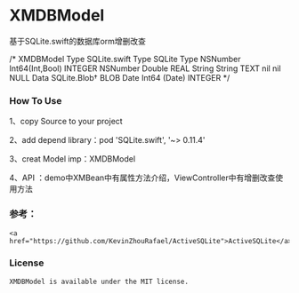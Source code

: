 # XMDBModel
基于SQLite.swift的数据库orm增删改查

/*
XMDBModel Type         SQLite.swift Type      SQLite Type
NSNumber                     Int64(Int,Bool)         INTEGER
NSNumber                         Double                  REAL
String                                 String                  TEXT
nil                                         nil                     NULL
Data                                SQLite.Blob†             BLOB
Date                                Int64 (Date)             INTEGER
*/

### How To Use
1、copy Source to your project

2、add depend library：pod 'SQLite.swift', '~> 0.11.4'

3、creat Model imp：XMDBModel

4、API ：demo中XMBean中有属性方法介绍，ViewController中有增删改查使用方法


### 参考：
    <a href="https://github.com/KevinZhouRafael/ActiveSQLite">ActiveSQLite</a>
### License
    XMDBModel is available under the MIT license.



